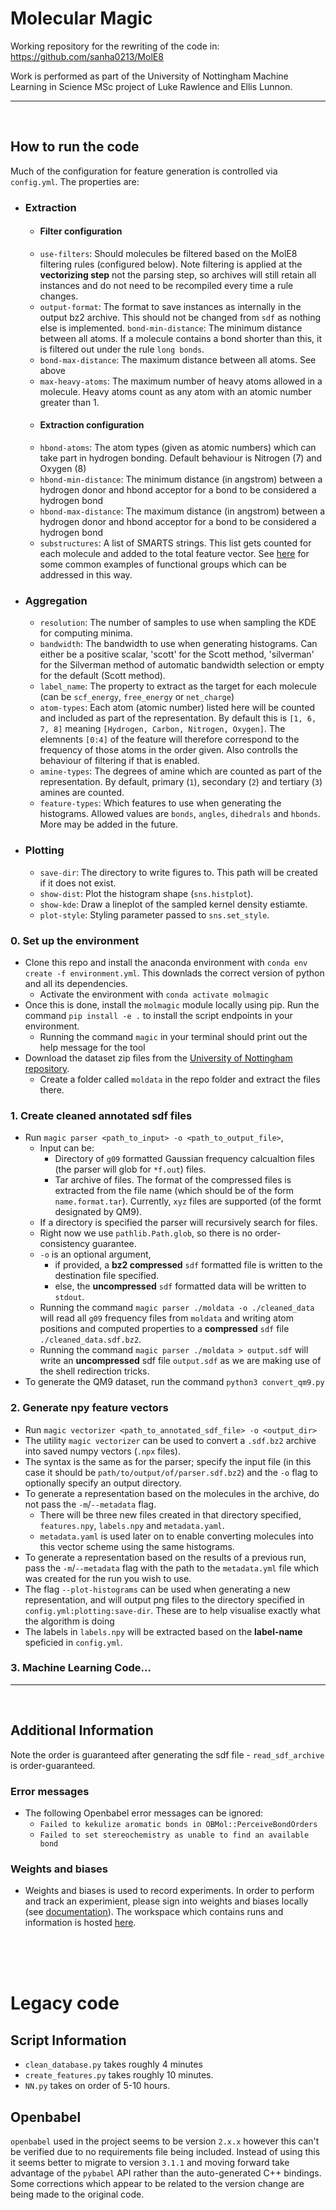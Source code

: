 # Molecular Magic

Working repository for the rewriting of the code in: https://github.com/sanha0213/MolE8

Work is performed as part of the University of Nottingham Machine Learning in Science MSc project of Luke Rawlence and Ellis Lunnon.
****
</br>

## How to run the code
Much of the configuration for feature generation is controlled via `config.yml`. The properties are:
- ### Extraction
  - #### Filter configuration
  - `use-filters`: Should molecules be filtered based on the MolE8 filtering rules (configured below). Note filtering is applied at the **vectorizing step** not the parsing step, so archives will still retain all instances and do not need to be recompiled every time a rule changes.
  - `output-format`: The format to save instances as internally in the output bz2 archive. This should not be changed from `sdf` as nothing else is implemented.
  `bond-min-distance`: The minimum distance between all atoms. If a molecule contains a bond shorter than this, it is filtered out under the rule `long bonds`.
  - `bond-max-distance`: The maximum distance between all atoms. See above
  - `max-heavy-atoms`: The maximum number of heavy atoms allowed in a molecule. Heavy atoms count as any atom with an atomic number greater than 1.
  - #### Extraction configuration
  - `hbond-atoms`: The atom types (given as atomic numbers) which can take part in hydrogen bonding. Default behaviour is Nitrogen (7) and Oxygen (8)
  - `hbond-min-distance`: The minimum distance (in angstrom) between a hydrogen donor and hbond acceptor for a bond to be considered a hydrogen bond
  - `hbond-max-distance`: The maximum distance (in angstrom) between a hydrogen donor and hbond acceptor for a bond to be considered a hydrogen bond
  - `substructures`: A list of SMARTS strings. This list gets counted for each molecule and added to the total feature vector. See [here](https://www.daylight.com/dayhtml_tutorials/languages/smarts/smarts_examples.html) for some common examples of functional groups which can be addressed in this way.
- ### Aggregation
  - `resolution`: The number of samples to use when sampling the KDE for computing minima.
  - `bandwidth`: The bandwidth to use when generating histograms. Can either be a positive scalar, 'scott' for the Scott method, 'silverman' for the Silverman method of automatic bandwidth selection or empty for the default (Scott method).
  - `label_name`: The property to extract as the target for each molecule (can be `scf_energy`, `free_energy` or `net_charge`)
  - `atom-types`: Each atom (atomic number) listed here will be counted and included as part of the representation. By default this is `[1, 6, 7, 8]` meaning `[Hydrogen, Carbon, Nitrogen, Oxygen]`. The elemnents `[0:4]` of the feature will therefore correspond to the frequency of those atoms in the order given. Also controlls the behaviour of filtering if that is enabled.
  - `amine-types`: The degrees of amine which are counted as part of the representation. By default, primary (`1`), secondary (`2`) and tertiary (`3`) amines are counted.
  - `feature-types`: Which features to use when generating the histograms. Allowed values are `bonds`, `angles`, `dihedrals` and `hbonds`. More may be added in the future.
- ### Plotting
  - `save-dir`: The directory to write figures to. This path will be created if it does not exist.
  - `show-dist`: Plot the histogram shape (`sns.histplot`).
  - `show-kde`: Draw a lineplot of the sampled kernel density estiamte.
  - `plot-style`: Styling parameter passed to `sns.set_style`.

### 0. Set up the environment
- Clone this repo and install the anaconda environment with `conda env create -f environment.yml`. This downlads the correct version of python and all its dependencies.
  - Activate the environment with `conda activate molmagic`
- Once this is done, install the `molmagic` module locally using pip. Run the command `pip install -e .` to install the script endpoints in your environment.
  - Running the command `magic` in your terminal should print out the help message for the tool
- Download the dataset zip files from the [University of Nottingham repository](https://unow.nottingham.ac.uk/handle/internal/9356?show=full).
  - Create a folder called `moldata` in the repo folder and extract the files there.
### 1. Create cleaned annotated sdf files
- Run `magic parser <path_to_input> -o <path_to_output_file>`,
  - Input can be:
    - Directory of `g09` formatted Gaussian frequency calcualtion files (the parser will glob for `*f.out`) files.
    - Tar archive of files. The format of the compressed files is extracted from the file name (which should be of the form `name.format.tar`). Currently, `xyz` files are supported (of the formt designated by QM9).
  - If a directory is specified the parser will recursively search for files.
  - Right now we use `pathlib.Path.glob`, so there is no order-consistency guarantee.
  - `-o` is an optional argument,
    - if provided, a **bz2 compressed** `sdf` formatted file is written to the destination file specified.
    - else, the **uncompressed** `sdf` formatted data will be written to `stdout`.
  - Running the command `magic parser ./moldata -o ./cleaned_data` will read all `g09` frequency files from `moldata` and writing atom positions and computed properties to a **compressed** `sdf` file `./cleaned_data.sdf.bz2`.
  - Running the command `magic parser ./moldata > output.sdf` will write an **uncompressed** sdf file `output.sdf` as we are making use of the shell redirection tricks.
- To generate the QM9 dataset, run the command `python3 convert_qm9.py`
### 2. Generate npy feature vectors
- Run `magic vectorizer <path_to_annotated_sdf_file> -o <output_dir>`
- The utility `magic vectorizer` can be used to convert a `.sdf.bz2` archive into saved numpy vectors (`.npx` files).
- The syntax is the same as for the parser; specify the input file (in this case it should be `path/to/output/of/parser.sdf.bz2`) and the `-o` flag to optionally specify an output directory.
- To generate a representation based on the molecules in the archive, do not pass the `-m`/`--metadata` flag.
  - There will be three new files created in that directory specified, `features.npy`, `labels.npy` and `metadata.yaml`.
  - `metadata.yaml` is used later on to enable converting molecules into this vector scheme using the same histograms.
- To generate a representation based on the results of a previous run, pass the `-m`/`--metadata` flag with the path to the `metadata.yml` file which was created for the run you wish to use.
- The flag `--plot-histograms` can be used when generating a new representation, and will output png files to the directory specified in `config.yml:plotting:save-dir`. These are to help visualise exactly what the algorithm is doing
- The labels in `labels.npy` will be extracted based on the **label-name** speficied in `config.yml`.
### 3. Machine Learning Code...

----
</br>

## Additional Information
<!-- ### `molmagic` usage
- Run `molmagic -h` for a list of subcommands.
- The database cleaning can be invoked with `molmagic parser -i <input directory> -o <output archive>`. -->
Note the order is guaranteed after generating the sdf file - `read_sdf_archive` is order-guaranteed.
### Error messages
- The following Openbabel error messages can be ignored: 
  - `Failed to kekulize aromatic bonds in OBMol::PerceiveBondOrders`
  - `Failed to set stereochemistry as unable to find an available bond`

<!-- ### Tests
- Tests can be run with pytest (`python3 -m pytest`). -->

### Weights and biases
- Weights and biases is used to record experiments. In order to perform and track an experimient, please sign into weights and biases locally (see [documentation](https://docs.wandb.ai/)).
The workspace which contains runs and information is hosted [here](https://wandb.ai/molecular-magicians/MolecularMagic).

</br></br></br>

# Legacy code
## Script Information
- `clean_database.py` takes roughly 4 minutes
- `create_features.py` takes roughly 10 minutes.
- `NN.py` takes on order of 5-10 hours.
## Openbabel
`openbabel` used in the project seems to be version `2.x.x` however this can't be verified due to no requirements file being included. Instead of using this it seems better to migrate to version `3.1.1` and moving forward take advantage of the `pybabel` API rather than the auto-generated C++ bindings. Some corrections which appear to be related to the version change are being made to the original code.

<!-- - Install Git LFS (https://git-lfs.github.com/) and run the following commands in the local git folder:
  - `git lfs install`
  - `git lfs fetch`
  - `git lfs pull` -->

<!-- ## Visualisation of Results
- Tensorboard can be installed to the conda environment using the following command:
  - `conda install -c conda-forge tensorboard`
- Tensorboard logs can be visualised using the following command:
  - `tensorboard --logdir=./`
- NN logs are store in `./static_data/NN_rewrite`.
- TO-DO: Define weights and biases setup and usage -->
